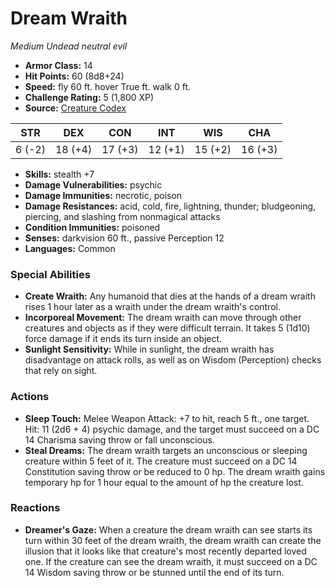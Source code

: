 # Dream Wraith

*Medium* *Undead* *neutral evil*

- **Armor Class:** 14
- **Hit Points:** 60 (8d8+24)
- **Speed:** fly 60 ft. hover True ft. walk 0 ft.
- **Challenge Rating:** 5 (1,800 XP)
- **Source:** [Creature Codex](https://koboldpress.com/kpstore/product/creature-codex-for-5th-edition-dnd/)

| STR | DEX | CON | INT | WIS | CHA |
| --- | --- | --- | --- | --- | --- |
| 6 (-2) | 18 (+4) | 17 (+3) | 12 (+1) | 15 (+2) | 16 (+3) |

- **Skills:** stealth +7
- **Damage Vulnerabilities:** psychic
- **Damage Immunities:** necrotic, poison
- **Damage Resistances:** acid, cold, fire, lightning, thunder; bludgeoning, piercing, and slashing from nonmagical attacks
- **Condition Immunities:** poisoned
- **Senses:** darkvision 60 ft., passive Perception 12
- **Languages:** Common
### Special Abilities
- **Create Wraith:** Any humanoid that dies at the hands of a dream wraith rises 1 hour later as a wraith under the dream wraith's control.
- **Incorporeal Movement:** The dream wraith can move through other creatures and objects as if they were difficult terrain. It takes 5 (1d10) force damage if it ends its turn inside an object.
- **Sunlight Sensitivity:** While in sunlight, the dream wraith has disadvantage on attack rolls, as well as on Wisdom (Perception) checks that rely on sight.
### Actions
- **Sleep Touch:** Melee Weapon Attack: +7 to hit, reach 5 ft., one target. Hit: 11 (2d6 + 4) psychic damage, and the target must succeed on a DC 14 Charisma saving throw or fall unconscious.
- **Steal Dreams:** The dream wraith targets an unconscious or sleeping creature within 5 feet of it. The creature must succeed on a DC 14 Constitution saving throw or be reduced to 0 hp. The dream wraith gains temporary hp for 1 hour equal to the amount of hp the creature lost.
### Reactions
- **Dreamer's Gaze:** When a creature the dream wraith can see starts its turn within 30 feet of the dream wraith, the dream wraith can create the illusion that it looks like that creature's most recently departed loved one. If the creature can see the dream wraith, it must succeed on a DC 14 Wisdom saving throw or be stunned until the end of its turn.
